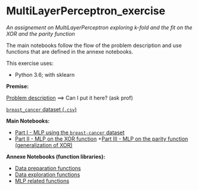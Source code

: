 # MultiLayerPerceptron_exercise

_An assignement on MultiLayerPerceptron exploring k-fold and the fit on the XOR and the parity function_

The main notebooks follow the flow of the problem description and use functions that are defined in the annexe notebooks.

This exercise uses:
- Python 3.6; with sklearn

**Premise:**

[Problem description](https://github.com/eolecvk/MultiLayerPerceptron_exercise/blob/master/DM2.pdf) ==> Can I put it here? (ask prof)

[`breast_cancer` dataset (`.csv`)](https://github.com/eolecvk/MultiLayerPerceptron_exercise/blob/master/data.csv)


**Main Notebooks:**

+ [Part I - MLP using the `breast-cancer` dataset](https://github.com/eolecvk/MultiLayerPerceptron_exercise/blob/master/Eole_Cervenka_DM2_1.ipynb)
+ [Part II - MLP on the XOR function](https://github.com/eolecvk/MultiLayerPerceptron_exercise/blob/master/Eole_Cervenka_DM2_2.ipynb)
 +[Part III - MLP on the parity function (generalization of XOR)](https://github.com/eolecvk/MultiLayerPerceptron_exercise/blob/master/Eole_Cervenka_DM2_3.ipynb)

**Annexe Notebooks (function libraries):**

+ [Data preparation functions](https://github.com/eolecvk/MultiLayerPerceptron_exercise/blob/master/Eole_Cervenka_DM2_preparation.ipynb)
+ [Data exploration functions](https://github.com/eolecvk/MultiLayerPerceptron_exercise/blob/master/Eole_Cervenka_DM2_exploration.ipynb) 
+ [MLP related functions](https://github.com/eolecvk/MultiLayerPerceptron_exercise/blob/master/Eole_Cervenka_DM2_MLP.ipynb)
